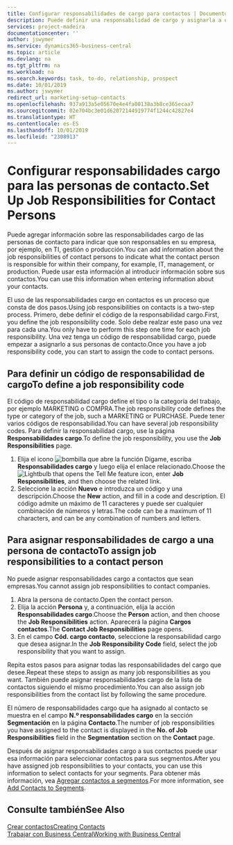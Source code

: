 ```yaml
---
title: Configurar responsabilidades de cargo para contactos | Documentos de Microsoft
description: Puede definir una responsabilidad de cargo y asignarla a un contacto para indicar las tareas de las que es responsable que su contacto en su empresa, por ejemplo, TI o producción.
services: project-madeira
documentationcenter: ''
author: jswymer
ms.service: dynamics365-business-central
ms.topic: article
ms.devlang: na
ms.tgt_pltfrm: na
ms.workload: na
ms.search.keywords: task, to-do, relationship, prospect
ms.date: 10/01/2019
ms.author: jswymer
redirect_url: marketing-setup-contacts
ms.openlocfilehash: 937a913a5e05670e4e4fa00138a3b8ce365ecaa7
ms.sourcegitcommit: 02e704bc3e01d62072144919774f1244c42827e4
ms.translationtype: HT
ms.contentlocale: es-ES
ms.lasthandoff: 10/01/2019
ms.locfileid: "2308913"
---
```

# <a name="set-up-job-responsibilities-for-contact-persons"></a><span data-ttu-id="52676-103">Configurar responsabilidades cargo para las personas de contacto.</span><span class="sxs-lookup"><span data-stu-id="52676-103">Set Up Job Responsibilities for Contact Persons</span></span>
<span data-ttu-id="52676-104">Puede agregar información sobre las responsabilidades cargo de las personas de contacto para indicar que son responsables en su empresa, por ejemplo, en TI, gestión o producción.</span><span class="sxs-lookup"><span data-stu-id="52676-104">You can add information about the job responsibilities of contact persons to indicate what the contact person is responsible for within their company, for example, IT, management, or production.</span></span> <span data-ttu-id="52676-105">Puede usar esta información al introducir información sobre sus contactos.</span><span class="sxs-lookup"><span data-stu-id="52676-105">You can use this information when entering information about your contacts.</span></span>

<span data-ttu-id="52676-106">El uso de las responsabilidades cargo en contactos es un proceso que consta de dos pasos.</span><span class="sxs-lookup"><span data-stu-id="52676-106">Using job responsibilities on contacts is a two-step process.</span></span> <span data-ttu-id="52676-107">Primero, debe definir el código de la responsabilidad cargo.</span><span class="sxs-lookup"><span data-stu-id="52676-107">First, you define the job responsibility code.</span></span> <span data-ttu-id="52676-108">Solo debe realzar este paso una vez para cada una.</span><span class="sxs-lookup"><span data-stu-id="52676-108">You only have to perform this step one time for each job responsibility.</span></span> <span data-ttu-id="52676-109">Una vez tenga un código de responsabilidad cargo, puede empezar a asignarlo a sus personas de contacto.</span><span class="sxs-lookup"><span data-stu-id="52676-109">Once you have a job responsibility code, you can start to assign the code to contact persons.</span></span>

## <a name="to-define-a-job-responsibility-code"></a><span data-ttu-id="52676-110">Para definir un código de responsabilidad de cargo</span><span class="sxs-lookup"><span data-stu-id="52676-110">To define a job responsibility code</span></span>
<span data-ttu-id="52676-111">El código de responsabilidad cargo define el tipo o la categoría del trabajo, por ejemplo MARKETING o COMPRA.</span><span class="sxs-lookup"><span data-stu-id="52676-111">The job responsibility code defines the type or category of the job, such a MARKETING or PURCHASE.</span></span> <span data-ttu-id="52676-112">Puede tener varios códigos de responsabilidad.</span><span class="sxs-lookup"><span data-stu-id="52676-112">You can have several job responsibility codes.</span></span> <span data-ttu-id="52676-113">Para definir la responsabilidad cargo, use la página **Responsabilidades cargo**.</span><span class="sxs-lookup"><span data-stu-id="52676-113">To define the job responsibility, you use the **Job Responsibilities** page.</span></span>

1. <span data-ttu-id="52676-114">Elija el icono ![bombilla que abre la función Dígame](media/ui-search/search_small.png "Dígame que desea hacer"), escriba **Responsabilidades cargo** y luego elija el enlace relacionado.</span><span class="sxs-lookup"><span data-stu-id="52676-114">Choose the ![Lightbulb that opens the Tell Me feature](media/ui-search/search_small.png "Tell me what you want to do") icon, enter **Job Responsibilities**, and then choose the related link.</span></span>
2. <span data-ttu-id="52676-115">Seleccione la acción **Nuevo** e introduzca un código y una descripción.</span><span class="sxs-lookup"><span data-stu-id="52676-115">Choose the **New** action, and fill in a code and description.</span></span> <span data-ttu-id="52676-116">El código admite un máximo de 11 caracteres y puede ser cualquier combinación de números y letras.</span><span class="sxs-lookup"><span data-stu-id="52676-116">The code can be a maximum of 11 characters, and can be any combination of numbers and letters.</span></span>

## <a name="to-assign-job-responsibilities-to-a-contact-person"></a><span data-ttu-id="52676-117">Para asignar responsabilidades de cargo a una persona de contacto</span><span class="sxs-lookup"><span data-stu-id="52676-117">To assign job responsibilities to a contact person</span></span>
<span data-ttu-id="52676-118">No puede asignar responsabilidades cargo a contactos que sean empresas.</span><span class="sxs-lookup"><span data-stu-id="52676-118">You cannot assign job responsibilities to contact companies.</span></span>

1. <span data-ttu-id="52676-119">Abra la persona de contacto.</span><span class="sxs-lookup"><span data-stu-id="52676-119">Open the contact person.</span></span>
2. <span data-ttu-id="52676-120">Elija la acción **Persona** y, a continuación, elija la acción **Responsabilidades cargo**.</span><span class="sxs-lookup"><span data-stu-id="52676-120">Choose the **Person** action, and then choose the **Job Responsibilities** action.</span></span> <span data-ttu-id="52676-121">Aparecerá la página **Cargos contactos**.</span><span class="sxs-lookup"><span data-stu-id="52676-121">The **Contact Job Responsibilities** page opens.</span></span>
3. <span data-ttu-id="52676-122">En el campo **Cód. cargo contacto**, seleccione la responsabilidad cargo que desea asignar.</span><span class="sxs-lookup"><span data-stu-id="52676-122">In the **Job Responsibility Code** field, select the job responsibility that you want to assign.</span></span>

<span data-ttu-id="52676-123">Repita estos pasos para asignar todas las responsabilidades del cargo que desee.</span><span class="sxs-lookup"><span data-stu-id="52676-123">Repeat these steps to assign as many job responsibilities as you want.</span></span> <span data-ttu-id="52676-124">También puede asignar responsabilidades cargo de la lista de contactos siguiendo el mismo procedimiento.</span><span class="sxs-lookup"><span data-stu-id="52676-124">You can also assign job responsibilities from the contact list by following the same procedure.</span></span>

<span data-ttu-id="52676-125">El número de responsabilidades cargo que ha asignado al contacto se muestra en el campo **N.º responsabilidades cargo** en la sección **Segmentación** en la página **Contacto**.</span><span class="sxs-lookup"><span data-stu-id="52676-125">The number of job responsibilities you have assigned to the contact is displayed in the **No. of Job Responsibilities** field in the **Segmentation** section on the **Contact** page.</span></span>

<span data-ttu-id="52676-126">Después de asignar responsabilidades cargo a sus contactos puede usar esa información para seleccionar contactos para sus segmentos.</span><span class="sxs-lookup"><span data-stu-id="52676-126">After you have assigned job responsibilities to your contacts, you can use this information to select contacts for your segments.</span></span> <span data-ttu-id="52676-127">Para obtener más información, vea [Agregar contactos a segmentos](marketing-add-contact-segment.md).</span><span class="sxs-lookup"><span data-stu-id="52676-127">For more information, see [Add Contacts to Segments](marketing-add-contact-segment.md).</span></span>

## <a name="see-also"></a><span data-ttu-id="52676-128">Consulte también</span><span class="sxs-lookup"><span data-stu-id="52676-128">See Also</span></span>
[<span data-ttu-id="52676-129">Crear contactos</span><span class="sxs-lookup"><span data-stu-id="52676-129">Creating Contacts</span></span>](marketing-create-contact-companies.md)  
[<span data-ttu-id="52676-130">Trabajar con Business Central</span><span class="sxs-lookup"><span data-stu-id="52676-130">Working with Business Central</span></span>](ui-work-product.md)
